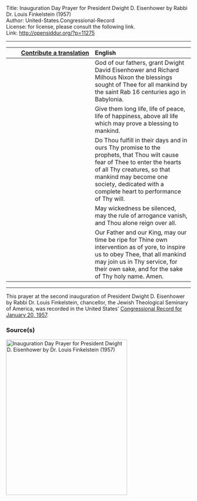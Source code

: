 <html>
<head></head>
<body>
Title: Inauguration Day Prayer for President Dwight D. Eisenhower by Rabbi Dr. Louis Finkelstein (1957)<br />
Author: United-States.Congressional-Record<br />
License: for license, please consult the following link.<br />
Link: <a href="http://opensiddur.org/?p=11275">http://opensiddur.org/?p=11275</a>
<p />
<hr />

<table style="margin-left: auto;margin-right: auto;" class="draggable">
<thead><tr><th id="x" style="text-align: right;"><a href="/contributing/upload/">Contribute a translation</a></th><th style="text-align: left;">English</th></tr></thead>
<tbody>
<tr><td style="vertical-align:top;" width="46%">
<div class="liturgy"><span lang="he">

</span></div></td>
 
<td style="vertical-align:top;" width="53%">
<div class="english">
God of our fathers, 
grant Dwight David Eisenhower 
and Richard Milhous Nixon 
the blessings sought of Thee for all mankind 
by the saint Rab 
16 centuries ago 
in Babylonia. 
</div></td></tr>


<tr><td style="vertical-align:top;" width="46%">
<div class="liturgy"><span lang="he">

</span></div></td>
 
<td style="vertical-align:top;" width="53%">
<div class="english">
Give them long life, 
life of peace, 
life of happiness, 
above all 
life which may prove a blessing to mankind. 
</div></td></tr>


<tr><td style="vertical-align:top;" width="46%">
<div class="liturgy"><span lang="he">

</span></div></td>
 
<td style="vertical-align:top;" width="53%">
<div class="english">
Do Thou fulfill in their days 
and in ours 
Thy promise to the prophets, 
that Thou wilt cause fear of Thee 
to enter the hearts of all Thy creatures, 
so that mankind may become one society, 
dedicated with a complete heart 
to performance of Thy will. 
</div></td></tr>


<tr><td style="vertical-align:top;" width="46%">
<div class="liturgy"><span lang="he">

</span></div></td>
 
<td style="vertical-align:top;" width="53%">
<div class="english">
May wickedness be silenced, 
may the rule of arrogance vanish, 
and Thou alone reign over all. 
</div></td></tr>


<tr><td style="vertical-align:top;" width="46%">
<div class="liturgy"><span lang="he">

</span></div></td>
 
<td style="vertical-align:top;" width="53%">
<div class="english">
Our Father and our King, 
may our time be ripe 
for Thine own intervention 
as of yore, 
to inspire us to obey Thee, 
that all mankind may join us in Thy service, 
for their own sake, 
and for the sake of Thy holy name. 
Amen.
</div></td></tr>
</tbody></table>

<hr />

This prayer at the second inauguration of President Dwight D. Eisenhower by Rabbi Dr. Louis Finkelstein, chancellor, the Jewish Theological Seminary of America, was recorded in the United States’ <a href="https://archive.org/stream/congressionalrec103aunit#page/n405/mode/2up">Congressional Record for January 20, 1957</a>.

<h3>Source(s)</h3>

<a href="https://opensiddur.org/wp-content/uploads/2015/04/Inauguration-Day-Prayer-for-President-Dwight-D.-Eisenhower-by-Dr.-Louis-Finkelstein-1957.png"><img src="https://opensiddur.org/wp-content/uploads/2015/04/Inauguration-Day-Prayer-for-President-Dwight-D.-Eisenhower-by-Dr.-Louis-Finkelstein-1957.png" alt="Inauguration Day Prayer for President Dwight D. Eisenhower by Dr. Louis Finkelstein (1957)" width="330" height="425" class="aligncenter size-full wp-image-11280" /></a>

</body>
</html>
